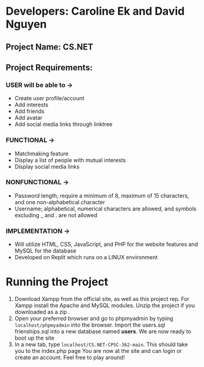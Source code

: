 # Developers: Caroline Ek and David Nguyen

## Project Name: CS.NET

## Project Requirements:

### USER will be able to ->
- Create user profile/account
- Add interests
- Add friends
- Add avatar
- Add social media links through linktree

### FUNCTIONAL ->
- Matchmaking feature
- Display a list of people with mutual interests
- Display social media links 

### NONFUNCTIONAL ->
- Password length; require a minimum of 8, maximum of 15 characters, and one non-alphabetical character
- Username; alphabetical, numerical characters are allowed, and symbols excluding _ and . are not allowed

### IMPLEMENTATION ->
- Will utilize HTML, CSS, JavaScript, and PHP for the website features and MySQL for the database
- Developed on Replit which runs on a LINUX environment

# Running the Project
1. Download Xampp from the official site, as well as this project rep. For Xampp install the Apache and MySQL modules. 
   Unzip the project if you downloaded as a zip .
2. Open your preferred browser and go to phpmyadmin by typing `localhost/phpmyadmin` into the browser.
   Import the users.sql frienships.sql into a new database named **users**. We are now ready to boot up the site
3. In a new tab, type `localhost/CS.NET-CPSC-362-main`. This should take you to the index.php page
   You are now at the site and can login or create an account. Feel free to play around!
